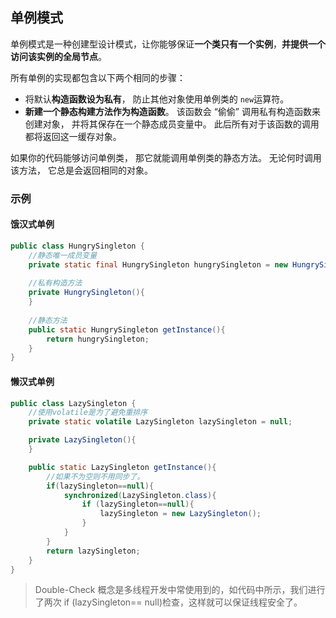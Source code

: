 ## 单例模式

单例模式是一种创建型设计模式，让你能够保证**一个类只有一个实例**，**并提供一个访问该实例的全局节点**。



所有单例的实现都包含以下两个相同的步骤：

- 将默认**构造函数设为私有**， 防止其他对象使用单例类的 `new`运算符。
- **新建一个静态构建方法作为构造函数**。 该函数会 “偷偷” 调用私有构造函数来创建对象， 并将其保存在一个静态成员变量中。 此后所有对于该函数的调用都将返回这一缓存对象。

如果你的代码能够访问单例类， 那它就能调用单例类的静态方法。 无论何时调用该方法， 它总是会返回相同的对象。

### 示例

#### 饿汉式单例

```java
public class HungrySingleton {
	//静态唯一成员变量
    private static final HungrySingleton hungrySingleton = new HungrySingleton();
	
    //私有构造方法
    private HungrySingleton(){
    }
    
	//静态方法
    public static HungrySingleton getInstance(){
        return hungrySingleton;
    }
}
```

#### 懒汉式单例

```java
public class LazySingleton {
    //使用volatile是为了避免重排序
    private static volatile LazySingleton lazySingleton = null;

    private LazySingleton(){
    }

    public static LazySingleton getInstance(){
        //如果不为空则不用同步了。
        if(lazySingleton==null){
            synchronized(LazySingleton.class){
                if (lazySingleton==null){
                    lazySingleton = new LazySingleton();
                }
            }
        }
        return lazySingleton;
    }
}
```

> Double-Check 概念是多线程开发中常使用到的，如代码中所示，我们进行了两次 if (lazySingleton== null)检查，这样就可以保证线程安全了。

